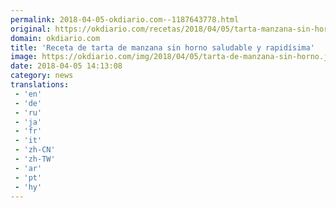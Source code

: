 ```yaml
---
permalink: 2018-04-05-okdiario.com--1187643778.html
original: https://okdiario.com/recetas/2018/04/05/tarta-manzana-sin-horno-2072634
domain: okdiario.com
title: 'Receta de tarta de manzana sin horno saludable y rapidísima'
image: https://okdiario.com/img/2018/04/05/tarta-de-manzana-sin-horno.jpg
date: 2018-04-05 14:13:08
category: news
translations: 
 - 'en'
 - 'de'
 - 'ru'
 - 'ja'
 - 'fr'
 - 'it'
 - 'zh-CN'
 - 'zh-TW'
 - 'ar'
 - 'pt'
 - 'hy'
---
```


